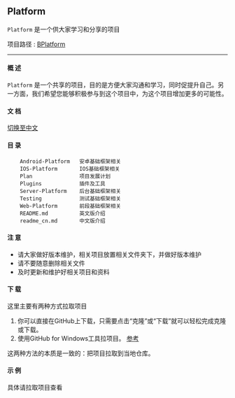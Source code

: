 ## Platform ##

`Platform` 是一个供大家学习和分享的项目

项目路径 : [BPlatform](https://github.com/ShareTeam/Platform)

----------

#### 概 述 ####

`Platform` 是一个共享的项目，目的是方便大家沟通和学习，同时促提升自己。另一方面，我们希望您能够积极参与到这个项目中，为这个项目增加更多的可能性。

#### 文 档 ####

[切换至中文](readme_cn.md)

#### 目 录 ####
    	Android-Platform   安卓基础框架相关
    	IOS-Platform       IOS基础框架相关
    	Plan               项目发展计划
    	Plugins            插件及工具
    	Server-Platform    后台基础框架相关
    	Testing            测试基础框架相关
    	Web-Platform       前段基础框架相关
    	README.md          英文版介绍
    	readme_cn.md       中文版介绍

#### 注 意 ####

- 请大家做好版本维护，相关项目放置相关文件夹下，并做好版本维护
- 请不要随意删除相关文件
- 及时更新和维护好相关项目和资料

#### 下 载 ####

这里主要有两种方式拉取项目

1. 你可以直接在GitHub上下载，只需要点击“克隆”或“下载”就可以轻松完成克隆或下载。
2. 使用GitHub for Windows工具拉项目。 [参考](http://www.cnblogs.com/SKuang/p/gitDetails.html)

这两种方法的本质是一致的：把项目拉取到当地仓库。

#### 示 例 ####

具体请拉取项目查看

